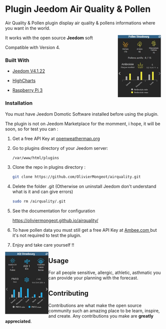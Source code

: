 # Plugin Jeedom Air Quality & Pollen

Air Quality & Pollen plugin display air quality & pollens informations where you want in the world.  

<img  align="right" height="200" src="https://github.com/OlivierMongeot/airquality/blob/Master/docs/photos/pollen.jpg">

It works with the open source **Jeedom** soft

Compatible with Version 4. 


### Built With

* [Jeedom V4.1.22](https://jeedom.com)

* [HighCharts](https://highcharts.com)   

* [Raspberry Pi 3](https://www.raspberrypi.org)


### Installation

You must have Jeedom Domotic Software installed before using the plugin. 

The plugin is not on Jeedom Marketplace for the momment, i hope, it will be soon,  so for test you can : 

1. Get a free API Key at [ openweathermap.org ](https://openweathermap.org/) 

2. Go to plugins directory of your Jeedom server:
    ```sh
    /var/www/html/plugins
    ```

3.  Clone the repo in plugins directory :
    ```sh
    git clone https://github.com/OlivierMongeot/airquality.git
    ```

4. Delete the folder .git (Otherwise on uninstall Jeedom don't understand what is it and can give errors)
    ```sh
    sudo rm /airquality/.git
    ```

5. See the documentation for configuration

     https://oliviermongeot.github.io/airquality/

6. To have pollen data you must still get a free API Key at [ Ambee.com ](https://www.getambee.com/) but it's not required to test the plugin.

7. Enjoy and take care yourself !! 


<img  align="left" height="200" src="https://github.com/OlivierMongeot/airquality/blob/Master/docs/photos/aqi2.jpg">

## Usage

For all people sensitive, allergic, athletic, asthmatic you can provide your planning with the forecast.


## Contributing

Contributions are what make the open source community such an amazing place to be learn, inspire, and create. Any contributions you make are **greatly appreciated**.


